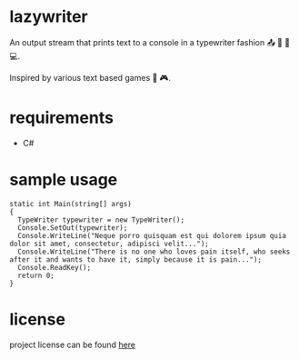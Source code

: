 # lazywriter
An output stream that prints text to a console in a typewriter fashion :outbox_tray: :musical_keyboard: :flags: :computer:. 

Inspired by various text based games :space_invader: :video_game:. 

# requirements

- C#

# sample usage

```
static int Main(string[] args)
{
  TypeWriter typewriter = new TypeWriter();
  Console.SetOut(typewriter);
  Console.WriteLine("Neque porro quisquam est qui dolorem ipsum quia dolor sit amet, consectetur, adipisci velit...");
  Console.WriteLine("There is no one who loves pain itself, who seeks after it and wants to have it, simply because it is pain...");
  Console.ReadKey();
  return 0;
}
```

# license

project license can be found [here](LICENSE.md)
